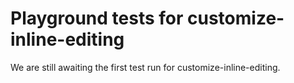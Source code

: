 # Playground tests for customize-inline-editing
We are still awaiting the first test run for customize-inline-editing.
